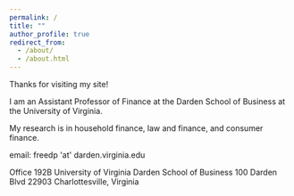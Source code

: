 ```yaml
---
permalink: /
title: ""
author_profile: true
redirect_from: 
  - /about/
  - /about.html
---
```


Thanks for visiting my site!

I am an Assistant Professor of Finance at the Darden School of Business at the University of Virginia. 

My research is in household finance, law and finance, and consumer finance.


email: freedp 'at' darden.virginia.edu

Office 192B
University of Virginia
Darden School of Business
100 Darden Blvd
22903 Charlottesville, Virginia
